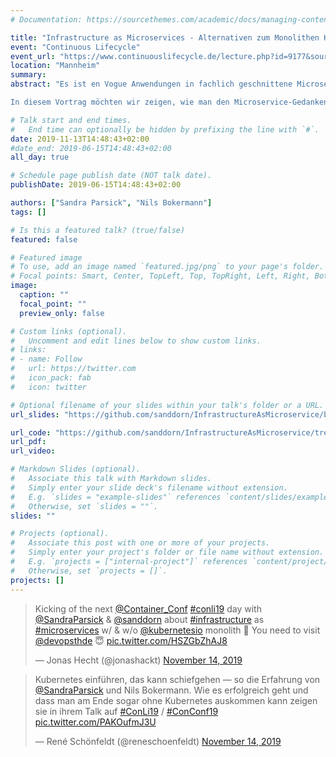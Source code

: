 ```yaml
---
# Documentation: https://sourcethemes.com/academic/docs/managing-content/

title: "Infrastructure as Microservices - Alternativen zum Monolithen Kubernetes"
event: "Continuous Lifecycle"
event_url: "https://www.continuouslifecycle.de/lecture.php?id=9177&source=0"
location: "Mannheim"
summary:
abstract: "Es ist en Vogue Anwendungen in fachlich geschnittene Microservices zu unterteilen und in Kubernetes-Clustern zu betreiben. Streng genommen ist ein Kubernetes-Cluster ein monolithisches System, bestehend aus untrennbaren Services. Damit ist gemeint, dass die einzelnen Services nicht unabhängig voneinander betrieben bzw. ausgeschaltet werden können. Dieses Konzept erinnert stark an die 90’er mit dem Konzept großer Application-Server. Konsequent wäre es, das Betriebskonzept der Software-Architektur anzupassen: Unabhängig betreibbare Infrastruktur-Services anbieten. Wie z.B. Service-Registry, Deployment-Verteilung, Load-Balancing…

In diesem Vortrag möchten wir zeigen, wie man den Microservice-Gedanken – kleiner, abgeschlossener, spezialisierter Bausteine – auch in Infrastruktur Services umsetzen kann und dabei Alternativen zu Kubernetes aufzeigen und zu diskutieren. Wir wollen Use-Case-orientiert Lösungsskizzen vorstellen."

# Talk start and end times.
#   End time can optionally be hidden by prefixing the line with `#`.
date: 2019-11-13T14:48:43+02:00
#date_end: 2019-06-15T14:48:43+02:00
all_day: true

# Schedule page publish date (NOT talk date).
publishDate: 2019-06-15T14:48:43+02:00

authors: ["Sandra Parsick", "Nils Bokermann"]
tags: []

# Is this a featured talk? (true/false)
featured: false

# Featured image
# To use, add an image named `featured.jpg/png` to your page's folder.
# Focal points: Smart, Center, TopLeft, Top, TopRight, Left, Right, BottomLeft, Bottom, BottomRight.
image:
  caption: ""
  focal_point: ""
  preview_only: false

# Custom links (optional).
#   Uncomment and edit lines below to show custom links.
# links:
# - name: Follow
#   url: https://twitter.com
#   icon_pack: fab
#   icon: twitter

# Optional filename of your slides within your talk's folder or a URL.
url_slides: "https://github.com/sanddorn/InfrastructureAsMicroservice/blob/conlifecycle-19/slides/2019.11%20-%20Continuous%20Lifecycle%20-%20Infrastructure%20As%20Microservices.pdf"

url_code: "https://github.com/sanddorn/InfrastructureAsMicroservice/tree/conlifecycle-19"
url_pdf:
url_video:

# Markdown Slides (optional).
#   Associate this talk with Markdown slides.
#   Simply enter your slide deck's filename without extension.
#   E.g. `slides = "example-slides"` references `content/slides/example-slides.md`.
#   Otherwise, set `slides = ""`.
slides: ""

# Projects (optional).
#   Associate this post with one or more of your projects.
#   Simply enter your project's folder or file name without extension.
#   E.g. `projects = ["internal-project"]` references `content/project/deep-learning/index.md`.
#   Otherwise, set `projects = []`.
projects: []
---
```


<blockquote class="twitter-tweet" data-partner="tweetdeck"><p lang="en" dir="ltr">Kicking of the next <a href="https://twitter.com/Container_Conf?ref_src=twsrc%5Etfw">@Container_Conf</a> <a href="https://twitter.com/hashtag/conli19?src=hash&amp;ref_src=twsrc%5Etfw">#conli19</a> day with <a href="https://twitter.com/SandraParsick?ref_src=twsrc%5Etfw">@SandraParsick</a> &amp; <a href="https://twitter.com/sanddorn?ref_src=twsrc%5Etfw">@sanddorn</a> about <a href="https://twitter.com/hashtag/infrastructure?src=hash&amp;ref_src=twsrc%5Etfw">#infrastructure</a> as <a href="https://twitter.com/hashtag/microservices?src=hash&amp;ref_src=twsrc%5Etfw">#microservices</a> w/ &amp; w/o <a href="https://twitter.com/kubernetesio?ref_src=twsrc%5Etfw">@kubernetesio</a> monolith 🤘 You need to visit <a href="https://twitter.com/devopsthde?ref_src=twsrc%5Etfw">@devopsthde</a> 😇 <a href="https://t.co/HSZGbZhAJ8">pic.twitter.com/HSZGbZhAJ8</a></p>&mdash; Jonas Hecht (@jonashackt) <a href="https://twitter.com/jonashackt/status/1194923198296539136?ref_src=twsrc%5Etfw">November 14, 2019</a></blockquote>
<script async src="https://platform.twitter.com/widgets.js" charset="utf-8"></script>

<blockquote class="twitter-tweet" data-partner="tweetdeck"><p lang="de" dir="ltr">Kubernetes einführen, das kann schiefgehen — so die Erfahrung von <a href="https://twitter.com/SandraParsick?ref_src=twsrc%5Etfw">@SandraParsick</a> und Nils Bokermann. Wie es erfolgreich geht und dass man am Ende sogar ohne Kubernetes auskommen kann zeigen sie in ihrem Talk auf <a href="https://twitter.com/hashtag/ConLi19?src=hash&amp;ref_src=twsrc%5Etfw">#ConLi19</a> / <a href="https://twitter.com/hashtag/ConConf19?src=hash&amp;ref_src=twsrc%5Etfw">#ConConf19</a> <a href="https://t.co/PAKOufmJ3U">pic.twitter.com/PAKOufmJ3U</a></p>&mdash; René Schönfeldt (@reneschoenfeldt) <a href="https://twitter.com/reneschoenfeldt/status/1194930317196431360?ref_src=twsrc%5Etfw">November 14, 2019</a></blockquote>
<script async src="https://platform.twitter.com/widgets.js" charset="utf-8"></script>
